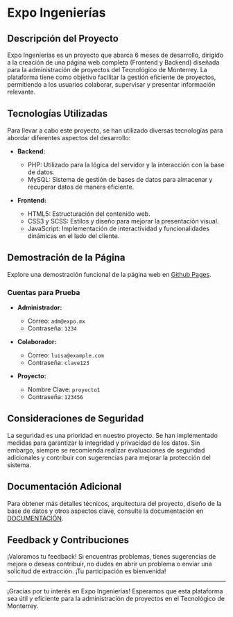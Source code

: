 # Expo Ingenierías

## Descripción del Proyecto

Expo Ingenierías es un proyecto que abarca 6 meses de desarrollo, dirigido a la creación de una página web completa (Frontend y Backend) diseñada para la administración de proyectos del Tecnológico de Monterrey. La plataforma tiene como objetivo facilitar la gestión eficiente de proyectos, permitiendo a los usuarios colaborar, supervisar y presentar información relevante.

## Tecnologías Utilizadas

Para llevar a cabo este proyecto, se han utilizado diversas tecnologías para abordar diferentes aspectos del desarrollo:

- **Backend:**
  - PHP: Utilizado para la lógica del servidor y la interacción con la base de datos.
  - MySQL: Sistema de gestión de bases de datos para almacenar y recuperar datos de manera eficiente.

- **Frontend:**
  - HTML5: Estructuración del contenido web.
  - CSS3 y SCSS: Estilos y diseño para mejorar la presentación visual.
  - JavaScript: Implementación de interactividad y funcionalidades dinámicas en el lado del cliente.

## Demostración de la Página

Explore una demostración funcional de la página web en [Github Pages](https://jossjic.github.io/ExpoIngenieria/). 

### Cuentas para Prueba

- **Administrador:**
  - Correo: `adm@expo.mx`
  - Contraseña: `1234`

- **Colaborador:**
  - Correo: `luisa@example.com`
  - Contraseña: `clave123`

- **Proyecto:**
  - Nombre Clave: `proyecto1`
  - Contraseña: `123456`

## Consideraciones de Seguridad

La seguridad es una prioridad en nuestro proyecto. Se han implementado medidas para garantizar la integridad y privacidad de los datos. Sin embargo, siempre se recomienda realizar evaluaciones de seguridad adicionales y contribuir con sugerencias para mejorar la protección del sistema.

## Documentación Adicional

Para obtener más detalles técnicos, arquitectura del proyecto, diseño de la base de datos y otros aspectos clave, consulte la documentación en [DOCUMENTACIÓN](DOCUMENTACIÓN.md).

## Feedback y Contribuciones

¡Valoramos tu feedback! Si encuentras problemas, tienes sugerencias de mejora o deseas contribuir, no dudes en abrir un problema o enviar una solicitud de extracción. ¡Tu participación es bienvenida!

---

¡Gracias por tu interés en Expo Ingenierías! Esperamos que esta plataforma sea útil y eficiente para la administración de proyectos en el Tecnológico de Monterrey.
